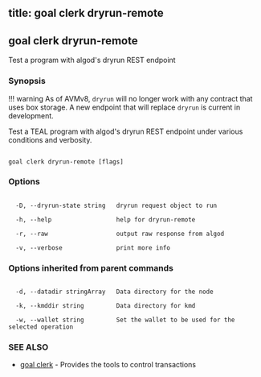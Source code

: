 title: goal clerk dryrun-remote
---
## goal clerk dryrun-remote



Test a program with algod's dryrun REST endpoint



### Synopsis

!!! warning
    As of AVMv8, `dryrun` will no longer work with any contract that uses box storage. A new endpoint that will replace `dryrun` is current in development.

Test a TEAL program with algod's dryrun REST endpoint under various conditions and verbosity.



```

goal clerk dryrun-remote [flags]

```



### Options



```

  -D, --dryrun-state string   dryrun request object to run

  -h, --help                  help for dryrun-remote

  -r, --raw                   output raw response from algod

  -v, --verbose               print more info

```



### Options inherited from parent commands



```

  -d, --datadir stringArray   Data directory for the node

  -k, --kmddir string         Data directory for kmd

  -w, --wallet string         Set the wallet to be used for the selected operation

```



### SEE ALSO



* [goal clerk](../../clerk/clerk/)	 - Provides the tools to control transactions 



